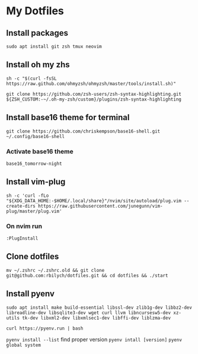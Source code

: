 # My Dotfiles

## Install packages
`sudo apt install git zsh tmux neovim`

## Install oh my zhs
`sh -c "$(curl -fsSL https://raw.github.com/ohmyzsh/ohmyzsh/master/tools/install.sh)"`

`git clone https://github.com/zsh-users/zsh-syntax-highlighting.git ${ZSH_CUSTOM:-~/.oh-my-zsh/custom}/plugins/zsh-syntax-highlighting`

## Install base16 theme for terminal
`git clone https://github.com/chriskempson/base16-shell.git ~/.config/base16-shell`

### Activate base16 theme
`base16_tomorrow-night`

## Install vim-plug
`sh -c 'curl -fLo "${XDG_DATA_HOME:-$HOME/.local/share}"/nvim/site/autoload/plug.vim --create-dirs https://raw.githubusercontent.com/junegunn/vim-plug/master/plug.vim'`

### On nvim run
`:PlugInstall`

## Clone dotfiles
`mv ~/.zshrc ~/.zshrc.old && git clone git@github.com:rbilych/dotfiles.git && cd dotfiles && ./start`

## Install pyenv
`sudo apt install make build-essential libssl-dev zlib1g-dev libbz2-dev libreadline-dev libsqlite3-dev wget curl llvm libncursesw5-dev xz-utils tk-dev libxml2-dev libxmlsec1-dev libffi-dev liblzma-dev`

`curl https://pyenv.run | bash`

`pyenv install --list` find proper version
`pyenv intall [version]`
`pyenv global system`
